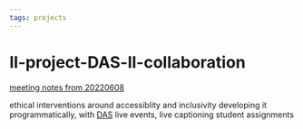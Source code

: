 ```yaml
---
tags: projects
---
```


# ll-project-DAS-ll-collaboration


[meeting notes from 20220608](https://hackmd.io/6u-qET2PRh6E6sCnZgCV4g?view)

ethical interventions around accessiblity and inclusivity
developing it programmatically, with [DAS](https://accessibility.huit.harvard.edu/)
live events, live captioning
student assignments
